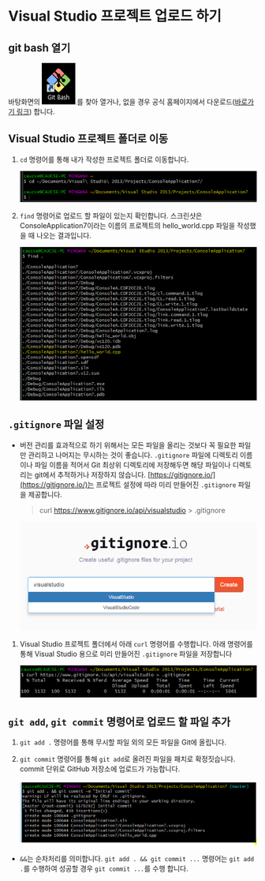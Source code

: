 # Visual Studio 프로젝트 업로드 하기

## git bash 열기

바탕화면의 ![](images/git-bash.PNG)를 찾아 열거나, 없을 경우 공식 홈페이지에서 다운로드([바로가기 링크](https://git-scm.com/downloads)) 합니다.

## Visual Studio 프로젝트 폴더로 이동

1. `cd` 명령어를 통해 내가 작성한 프로젝트 폴더로 이동합니다.

   ![](images/change-directory-visual-studio-project.PNG)

2. `find` 명령어로 업로드 할 파일이 있는지 확인합니다. 스크린샷은 ConsoleApplication7이라는 이름의 프로젝트의 hello_world.cpp 파일을 작성했을 때 나오는 결과입니다.
   
   ![](images/project-find-command.PNG)



## `.gitignore` 파일 설정

- 버전 관리를 효과적으로 하기 위해서는 모든 파일을 올리는 것보다 꼭 필요한 파일만 관리하고 나머지는 무시하는 것이 좋습니다. `.gitignore` 파일에 디렉토리 이름이나 파일 이름을 적어서 Git 최상위 디렉토리에 저장해두면 해당 파일이나 디렉토리는 git에서 추적하거나 저장하지 않습니다. [https://gitignore.io/](https://gitignore.io/)는 프로젝트 설정에 따라 미리 만들어진 `.gitignore` 파일을 제공합니다.

   > curl https://www.gitignore.io/api/visualstudio > .gitignore
   
   ![](images/gitignore-io-visual-studio.PNG)
   
1. Visual Studio 프로젝트 폴더에서 아래 `curl` 명령어를 수행합니다. 아래 명령어를 통해 Visual Studio 용으로 미리 만들어진 `.gitignore` 파일을 저장합니다

   ![](images/curl-gitignore-io.PNG)


## `git add`, `git commit` 명령어로 업로드 할 파일 추가

1. `git add .` 명령어를 통해 무시할 파일 외의 모든 파일을 Git에 올립니다.
2. `git commit` 명령어를 통해 `git add`로 올려진 파일을 패치로 확정짓습니다. commit 단위로 GitHub 저장소에 업로드가 가능합니다.
    
    ![](images/visual-studio-git-add-and-git-commit.PNG)

- `&&`는 순차처리를 의미합니다. `git add . && git commit ...` 명령어는 `git add .`를 수행하여 성공할 경우 `git commit ...`를 수행 합니다.
